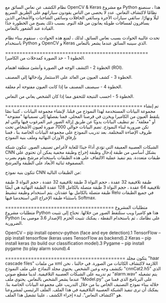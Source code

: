 نظام الكشف عن نعاس السائق مع OpenCV & Keras
مع مشروع Python هذا ، سنصنع نظامًا لاكتشاف النعاس. عدد لا يحصى من الناس يقودون سياراتهم على الطريق السريع ليلًا ونهارًا. سائقي سيارات الأجرة وسائقي الحافلات وسائقي الشاحنات والأشخاص الذين يسافرون لمسافات طويلة يعانون من قلة النوم. بسبب ذلك يصبح من الخطورة جدًا القيادة عند الشعور بالنعاس.

تحدث غالبية الحوادث بسبب نعاس السائق. لذلك ، لمنع هذه الحوادث ، سنقوم ببناء نظام باستخدام Python و OpenCV و Keras الذي سينبه السائق عندما يشعر بالنعاس.



==================================================
الخطوة 1 - خذ الصورة كمدخلات من الكاميرا.

الخطوة 2 - اكتشف الوجه في الصورة وأنشئ منطقة اهتمام (ROI).

الخطوة 3 - كشف العيون من العائد على الاستثمار وإدخالها إلى المصنف.

الخطوة 4 - سيصنف المصنف ما إذا كانت العيون مفتوحة أم مغلقة.

الخطوة 5 - احسب النتيجة للتحقق مما إذا كان الشخص يعاني من النعاس.

================================================
تم إنشاء مجموعة البيانات المستخدمة لهذا النموذج من قبلنا. لإنشاء مجموعة البيانات ، كتبنا نصًا يلتقط العيون من الكاميرا ويخزن في قرصنا المحلي. قمنا بفصلها إلى تسمياتها "مفتوحة" أو "مغلقة". تم تنظيف البيانات يدويًا عن طريق إزالة الصور غير المرغوب فيها والتي لم تكن ضرورية لبناء النموذج. تضم البيانات حوالي 7000 صورة لعيون الأشخاص تحت ظروف الإضاءة المختلفة. بعد تدريب النموذج على مجموعة البيانات الخاصة بنا ، قمنا بإرفاق الأوزان النهائية وملف بنية النموذج


 الشبكات العصبية العميقة التي تؤدي أداءً جيدًا للغاية لأغراض تصنيف الصور. تتكون شبكة CNN بشكل أساسي من طبقة إدخال وطبقة إخراج وطبقة مخفية يمكن أن تحتوي على طبقات متعددة. يتم تنفيذ عملية الالتفاف على هذه الطبقات باستخدام مرشح يقوم بضرب المصفوفة ثنائية الأبعاد على الطبقة والمرشح.

تتكون بنية نموذج CNN من الطبقات التالية:

طبقة تلافيفية 32 عقدة ، حجم النواة 3
طبقة تلافيفية 32 عقدة ، حجم النواة 3
طبقة تلافيفية 64 عقدة ، حجم النواة 3
طبقة متصلة بالكامل 128 عقدة
الطبقة النهائية هي أيضًا طبقة متصلة بالكامل بها عقدتان. يتم استخدام وظيفة تنشيط Relu في جميع الطبقات باستثناء طبقة الإخراج التي استخدمنا فيها Softmax.

======================================
متطلبات المشروع
متطلبات مشروع Python هذا هو كاميرا ويب سنلتقط الصور من خلالها. تحتاج إلى تثبيت Python (الإصدار 3.6 موصى به) على نظامك ، ثم باستخدام النقطة ، يمكنك تثبيت الحزم الضرورية.

OpenCV – pip install opencv-python (face and eye detection).1
TensorFlow – pip install tensorflow (keras uses TensorFlow as backend).2
Keras – pip install keras (to build our classification model).3
Pygame – pip install pygame (to play alarm sound).4

==========================================
يتكون مجلد "haar cascade files" من ملفات xml اللازمة لاكتشاف الكائنات من الصورة. في حالتنا ، نحن نكتشف وجه وعين الشخص.
يحتوي مجلد النماذج على ملف النموذج "cnnCat2.h5" الذي تم تدريبه على الشبكات العصبية التلافيفية.
لدينا مقطع صوتي "alarm.wav" يتم تشغيله عندما يشعر الشخص بالنعاس.
يحتوي ملف "Model.py" على البرنامج الذي قمنا من خلاله ببناء نموذج التصنيف الخاص بنا من خلال التدريب على مجموعة البيانات الخاصة بنا. يمكنك أن ترى تنفيذ الشبكة العصبية التلافيفية في هذا الملف.
الملف الرئيسي لمشروعنا هو "اكتشاف النعاس". لبدء إجراء الكشف ، علينا تشغيل هذا الملف.